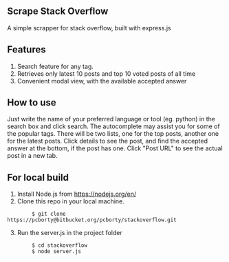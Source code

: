 ## Scrape Stack Overflow

A simple scrapper for stack overflow, built with express.js

## Features

1. Search feature for any tag.
2. Retrieves only latest 10 posts and top 10 voted posts of all time
3. Convenient modal view, with the available accepted answer

## How to use

Just write the name of your preferred language or tool (eg. python) in the search box and click search. The autocomplete may assist you for some of the popular tags. There will be two lists, one for the top posts, another one for the latest posts. Click details to see the post, and find the accepted answer at the bottom, if the post has one. Click "Post URL" to see the actual post in a new tab.

## For local build

1. Install Node.js from https://nodejs.org/en/
2. Clone this repo in your local machine.
```
		$ git clone https://pcborty@bitbucket.org/pcborty/stackoverflow.git
```
3. Run the server.js in the project folder
```
		$ cd stackoverflow
		$ node server.js
```
